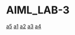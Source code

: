 # AIML_LAB-3
[a5](https://github.com/Srawik/AIML_LAB-3/blob/main/Assignment_5.ipynb)
[a1]()
[a2]()
[a3]()
[a4]()

